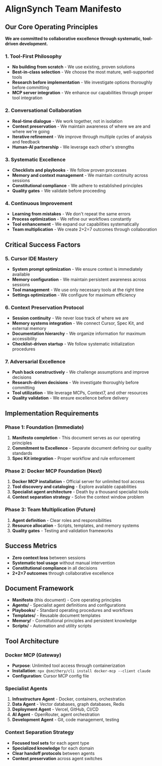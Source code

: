 # AlignSynch Team Manifesto

## Our Core Operating Principles

**We are committed to collaborative excellence through systematic, tool-driven development.**

### 1. Tool-First Philosophy
- **No building from scratch** - We use existing, proven solutions
- **Best-in-class selection** - We choose the most mature, well-supported tools
- **Research before implementation** - We investigate options thoroughly before committing
- **MCP server integration** - We enhance our capabilities through proper tool integration

### 2. Conversational Collaboration
- **Real-time dialogue** - We work together, not in isolation
- **Context preservation** - We maintain awareness of where we are and where we're going
- **Iterative refinement** - We improve through multiple cycles of analysis and feedback
- **Human-AI partnership** - We leverage each other's strengths

### 3. Systematic Excellence
- **Checklists and playbooks** - We follow proven processes
- **Memory and context management** - We maintain continuity across sessions
- **Constitutional compliance** - We adhere to established principles
- **Quality gates** - We validate before proceeding

### 4. Continuous Improvement
- **Learning from mistakes** - We don't repeat the same errors
- **Process optimization** - We refine our workflows constantly
- **Tool enhancement** - We expand our capabilities systematically
- **Team multiplication** - We create 2+2=7 outcomes through collaboration
## Critical Success Factors

### 5. Cursor IDE Mastery
- **System prompt optimization** - We ensure context is immediately available
- **Memory configuration** - We maintain persistent awareness across sessions
- **Tool management** - We use only necessary tools at the right time
- **Settings optimization** - We configure for maximum efficiency

### 6. Context Preservation Protocol
- **Session continuity** - We never lose track of where we are
- **Memory systems integration** - We connect Cursor, Spec Kit, and external memory
- **Documentation hierarchy** - We organize information for maximum accessibility
- **Checklist-driven startup** - We follow systematic initialization procedures

### 7. Adversarial Excellence
- **Push back constructively** - We challenge assumptions and improve decisions
- **Research-driven decisions** - We investigate thoroughly before committing
- **Tool utilization** - We leverage MCPs, Context7, and other resources
- **Quality validation** - We ensure excellence before delivery

## Implementation Requirements

### Phase 1: Foundation (Immediate)
1. **Manifesto completion** - This document serves as our operating principles
2. **Commitment to Excellence** - Separate document defining our quality standards
3. **Spec Kit integration** - Proper workflow and rule enforcement

### Phase 2: Docker MCP Foundation (Next)
1. **Docker MCP installation** - Official server for unlimited tool access
2. **Tool discovery and cataloging** - Explore available capabilities
3. **Specialist agent architecture** - Death by a thousand specialist tools
4. **Context separation strategy** - Solve the context window problem

### Phase 3: Team Multiplication (Future)
1. **Agent definition** - Clear roles and responsibilities
2. **Resource allocation** - Scripts, templates, and memory systems
3. **Quality gates** - Testing and validation frameworks

## Success Metrics
- **Zero context loss** between sessions
- **Systematic tool usage** without manual intervention
- **Constitutional compliance** in all decisions
- **2+2=7 outcomes** through collaborative excellence

## Document Framework
- **Manifesto** (this document) - Core operating principles
- **Agents/** - Specialist agent definitions and configurations
- **Playbooks/** - Standard operating procedures and workflows
- **Templates/** - Reusable document templates
- **Memory/** - Constitutional principles and persistent knowledge
- **Scripts/** - Automation and utility scripts

## Tool Architecture
### Docker MCP (Gateway)
- **Purpose**: Unlimited tool access through containerization
- **Installation**: `npx @smithery/cli install docker-mcp --client claude`
- **Configuration**: Cursor MCP config file

### Specialist Agents
1. **Infrastructure Agent** - Docker, containers, orchestration
2. **Data Agent** - Vector databases, graph databases, Redis
3. **Deployment Agent** - Vercel, GitHub, CI/CD
4. **AI Agent** - OpenRouter, agent orchestration
5. **Development Agent** - Git, code management, testing

### Context Separation Strategy
- **Focused tool sets** for each agent type
- **Specialized knowledge** for each domain
- **Clear handoff protocols** between agents
- **Context preservation** across agent switches




